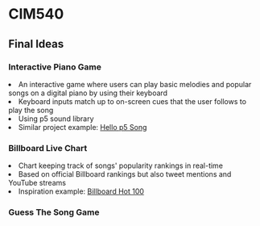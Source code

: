 # CIM540

## Final Ideas

<h3><b>Interactive Piano Game</b></h3>
<li>An interactive game where users can play basic melodies and popular songs on a digital piano by using their keyboard</li>
<li>Keyboard inputs match up to on-screen cues that the user follows to play the song</li>
<li>Using p5 sound library</li>
<li>Similar project example: <a href="https://p5js.org/examples/hello-p5-song.html">Hello p5 Song</a></li>

<h3><b>Billboard Live Chart</b></h3>
<li>Chart keeping track of songs' popularity rankings in real-time</li>
<li>Based on official Billboard rankings but also tweet mentions and YouTube streams</li>
<li>Inspiration example: <a href="https://www.billboard.com/charts/hot-100">Billboard Hot 100</a></li>

<h3><b>Guess The Song Game</b></h3>
